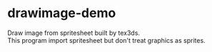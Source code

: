 # drawimage-demo
Draw image from spritesheet built by tex3ds.<br>
This program import spritesheet but don't treat graphics as sprites.
